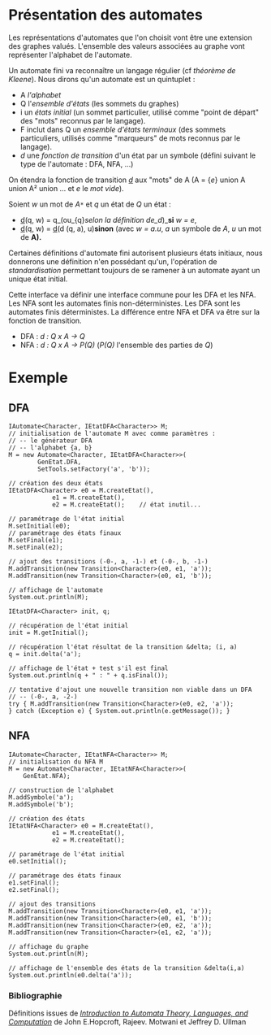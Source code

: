# Présentation des automates #
Les représentations d'automates que l'on choisit vont être une extension des graphes valués. L'ensemble des valeurs associées au graphe vont représenter l'alphabet de l'automate.

Un automate fini va reconnaître un langage régulier (cf _théorème de Kleene_). Nous dirons qu'un automate	est un quintuplet :
  * A _l'alphabet_
  * Q l'_ensemble d'états_ (les sommets du graphes)
  * i un _états initial_ (un sommet particulier, utilisé comme "point de  départ" des "mots" reconnus par le langage).
  * F inclut dans Q un _ensemble d'états terminaux_ (des sommets particuliers, utilisés comme "marqueurs" de mots reconnus par le langage).
  * _d_ une _fonction de transition_ d'un état par un symbole (défini suivant le type de l'automate :	DFA, NFA, ...)

On étendra la fonction de transition <u><i>d</i></u> aux "mots" de A (A = {_e_} union A union A² union ... et _e_ le _mot vide_).

Soient _w_ un mot de _A`*`_ et _q_ un état de _Q_ un état :
  * <u>d</u>(q, w) = q_(ou_{q}_selon la définition de_d_)_<b>si</b> _w = e_,
  * <u>d</u>(q, w) = <u>d</u>(d (q, a), u)<b>sinon</b> (avec _w = a.u_, _a_ un symbole de _A_, _u_ un mot de **A).**

Certaines définitions d'automate fini autorisent plusieurs états initiaux, nous donnerons une définition n'en possédant qu'un, l'opération de _standardisation_ permettant toujours de se ramener à un automate ayant un unique état initial.

Cette interface va définir une interface commune pour les DFA et les NFA. Les NFA sont les automates finis non-déterministes. Les DFA sont les automates finis déterministes. La différence entre NFA et DFA va être sur la fonction de transition.

  * DFA : _d : Q x A -> Q_
  * NFA : _d : Q x A -> P(Q)_ (_P(Q)_ l'ensemble des parties de _Q_)

# Exemple #

## DFA ##
```
IAutomate<Character, IEtatDFA<Character>> M;
// initialisation de l'automate M avec comme paramètres :
// -- le générateur DFA
// -- l'alphabet {a, b}
M = new Automate<Character, IEtatDFA<Character>>(
		GenEtat.DFA,
		SetTools.setFactory('a', 'b'));

// création des deux états
IEtatDFA<Character>	e0 = M.createEtat(),
			e1 = M.createEtat(),
			e2 = M.createEtat();	// état inutil...

// paramétrage de l'état initial
M.setInitial(e0);
// paramétrage des états finaux
M.setFinal(e1);
M.setFinal(e2);

// ajout des transitions (-0-, a, -1-) et (-0-, b, -1-)
M.addTransition(new Transition<Character>(e0, e1, 'a'));
M.addTransition(new Transition<Character>(e0, e1, 'b'));

// affichage de l'automate
System.out.println(M);

IEtatDFA<Character> init, q;

// récupération de l'état initial
init = M.getInitial();

// récupération l'état résultat de la transition &delta; (i, a)
q = init.delta('a');

// affichage de l'état + test s'il est final
System.out.println(q + " : " + q.isFinal());

// tentative d'ajout une nouvelle transition non viable dans un DFA
// -- (-0-, a, -2-)
try { M.addTransition(new Transition<Character>(e0, e2, 'a'));
} catch (Exception e) {	System.out.println(e.getMessage());	}
```

## NFA ##
```
IAutomate<Character, IEtatNFA<Character>> M;
// initialisation du NFA M
M = new Automate<Character, IEtatNFA<Character>>(
	GenEtat.NFA);

// construction de l'alphabet 
M.addSymbole('a');
M.addSymbole('b');

// création des états
IEtatNFA<Character> e0 = M.createEtat(),
		    e1 = M.createEtat(),
		    e2 = M.createEtat();

// paramétrage de l'état initial
e0.setInitial();

// paramétrage des états finaux
e1.setFinal();
e2.setFinal();

// ajout des transitions
M.addTransition(new Transition<Character>(e0, e1, 'a'));
M.addTransition(new Transition<Character>(e0, e1, 'b'));
M.addTransition(new Transition<Character>(e0, e2, 'a'));
M.addTransition(new Transition<Character>(e1, e2, 'a'));

// affichage du graphe
System.out.println(M);

// affichage de l'ensemble des états de la transition &delta(i,a)
System.out.println(e0.delta('a'));
```

### Bibliographie ###

Définitions issues de <u><i>Introduction to Automata Theory, Languages, and Computation</i></u> de John E.<span>Hopcroft</span>, Rajeev. <span>Motwani</span> et Jeffrey D. <span>Ullman</span>
